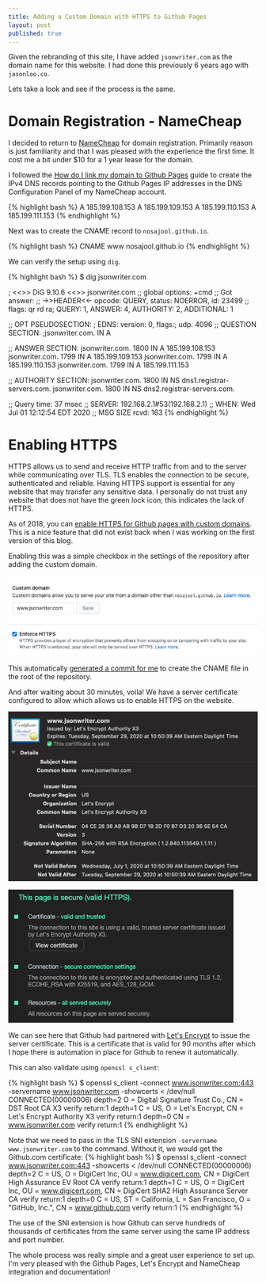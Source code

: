 ```yaml
---
title: Adding a Custom Domain with HTTPS to Github Pages
layout: post
published: true
---
```


Given the rebranding of this site, I have added `jsonwriter.com` as the domain name for this website. I had done this previously 6 years ago with `jasonloo.co`.

Lets take a look and see if the process is the same.

# Domain Registration - NameCheap

I decided to return to [NameCheap](https://www.namecheap.com/) for domain registration. Primarily reason is just familiarity and that I was pleased with the experience the first time. It cost me a bit under $10 for a 1 year lease for the domain.

I followed the [How do I link my domain to Github Pages](https://www.namecheap.com/support/knowledgebase/article.aspx/9645/2208/how-do-i-link-my-domain-to-github-pages) guide to create the IPv4 DNS records pointing to the Github Pages IP addresses in the DNS Configuration Panel of my NameCheap account.

{% highlight bash %}
A 185.199.108.153
A 185.199.109.153
A 185.199.110.153
A 185.199.111.153
{% endhighlight %}

Next was to create the CNAME record to `nosajool.github.io`.

{% highlight bash %}
CNAME www nosajool.github.io
{% endhighlight %}

We can verify the setup using `dig`.

{% highlight bash %}
$ dig jsonwriter.com

; <<>> DiG 9.10.6 <<>> jsonwriter.com
;; global options: +cmd
;; Got answer:
;; ->>HEADER<<- opcode: QUERY, status: NOERROR, id: 23499
;; flags: qr rd ra; QUERY: 1, ANSWER: 4, AUTHORITY: 2, ADDITIONAL: 1

;; OPT PSEUDOSECTION:
; EDNS: version: 0, flags:; udp: 4096
;; QUESTION SECTION:
;jsonwriter.com.                        IN      A

;; ANSWER SECTION:
jsonwriter.com.         1800    IN      A       185.199.108.153
jsonwriter.com.         1799    IN      A       185.199.109.153
jsonwriter.com.         1799    IN      A       185.199.110.153
jsonwriter.com.         1799    IN      A       185.199.111.153

;; AUTHORITY SECTION:
jsonwriter.com.         1800    IN      NS      dns1.registrar-servers.com.
jsonwriter.com.         1800    IN      NS      dns2.registrar-servers.com.

;; Query time: 37 msec
;; SERVER: 192.168.2.1#53(192.168.2.1)
;; WHEN: Wed Jul 01 12:12:54 EDT 2020
;; MSG SIZE  rcvd: 163
{% endhighlight %}

# Enabling HTTPS

HTTPS allows us to send and receive HTTP traffic from and to the server while communicating over TLS. TLS enables the connection to be secure, authenticated and reliable. Having HTTPS support is essential for any website that may transfer any sensitive data. I personally do not trust any website that does not have the green lock icon; this indicates the lack of HTTPS.

As of 2018, you can [enable HTTPS for Github pages with custom domains](https://github.blog/2018-05-01-github-pages-custom-domains-https/). This is a nice feature that did not exist back when I was working on the first version of this blog.

Enabling this was a simple checkbox in the settings of the repository after adding the custom domain.

![github pages settings to enable https](/assets/images/posts/adding-a-custom-domain-to-github-pages/github_settings.png)

This automatically [generated a commit for me](https://github.com/Nosajool/Nosajool.github.io/commit/f2d6cd912f5dbd548ad4fa9eba06a6bd4b011773) to create the CNAME file in the root of the repository.

And after waiting about 30 minutes, voila! We have a server certificate configured to allow which allows us to enable HTTPS on the website.

![google chrome server certificate](/assets/images/posts/adding-a-custom-domain-to-github-pages/server_certificate.png)

![google chrome security tab](/assets/images/posts/adding-a-custom-domain-to-github-pages/security_tab.png)

We can see here that Github had partnered with [Let's Encrypt](https://letsencrypt.org/) to issue the server certificate. This is a certificate that is valid for 90 months after which I hope there is automation in place for Github to renew it automatically.

This can also validate using `openssl s_client`:

{% highlight bash %}
$ openssl s_client -connect www.jsonwriter.com:443 -servername www.jsonwriter.com -showcerts < /dev/null
CONNECTED(00000006)
depth=2 O = Digital Signature Trust Co., CN = DST Root CA X3
verify return:1
depth=1 C = US, O = Let's Encrypt, CN = Let's Encrypt Authority X3
verify return:1
depth=0 CN = www.jsonwriter.com
verify return:1
{% endhighlight %}

Note that we need to pass in the TLS SNI extension `-servername www.jsonwriter.com` to the command. Without it, we would get the Github.com certificate:
{% highlight bash %}
$ openssl s_client -connect www.jsonwriter.com:443 -showcerts < /dev/null
CONNECTED(00000006)
depth=2 C = US, O = DigiCert Inc, OU = www.digicert.com, CN = DigiCert High Assurance EV Root CA
verify return:1
depth=1 C = US, O = DigiCert Inc, OU = www.digicert.com, CN = DigiCert SHA2 High Assurance Server CA
verify return:1
depth=0 C = US, ST = California, L = San Francisco, O = "GitHub, Inc.", CN = www.github.com
verify return:1
{% endhighlight %}

The use of the SNI extension is how Github can serve hundreds of thousands of certificates from the same server using the same IP address and port number.

The whole process was really simple and a great user experience to set up. I'm very pleased with the Github Pages, Let's Encrypt and NameCheap integration and documentation!
